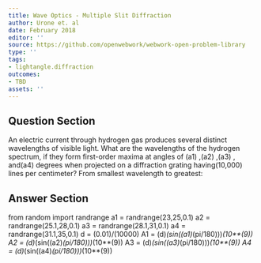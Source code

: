 ```yaml
---
title: Wave Optics - Multiple Slit Diffraction
author: Urone et. al
date: February 2018
editor: ''
source: https://github.com/openwebwork/webwork-open-problem-library
type: ''
tags:
- lightangle.diffraction
outcomes:
- TBD
assets: ''
---
```


## Question Section 

An electric current through hydrogen gas produces several distinct wavelengths of visible light. What are the wavelengths of the hydrogen spectrum, if they form first-order maxima at angles of (a1) ,(a2)  ,(a3)  , and(a4) degrees when projected on a diffraction grating having(10,000) lines per centimeter? 
From smallest wavelength to greatest:


## Answer Section

from random import randrange
a1 = randrange(23,25,0.1)
a2 = randrange(25.1,28,0.1)
a3 = randrange(28.1,31,0.1)
a4 = randrange(31.1,35,0.1)
d = (0.01)/(10000)
A1 = (d)*(sin((a1)*(pi/180)))*(10**(9))
A2 = (d)*(sin((a2)*(pi/180)))*(10**(9))
A3 = (d)*(sin((a3)*(pi/180)))*(10**(9))
A4 = (d)*(sin((a4)*(pi/180)))*(10**(9))